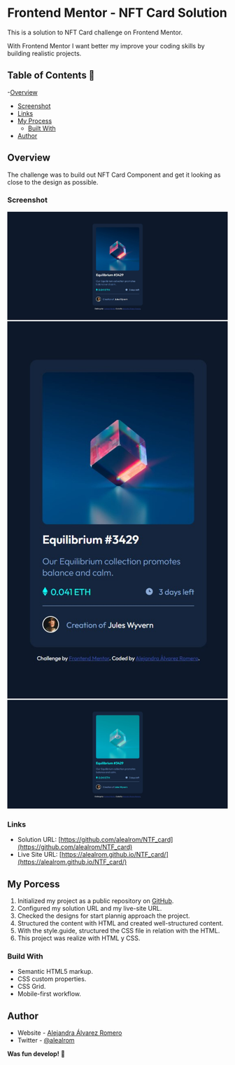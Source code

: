 # Frontend Mentor - NFT Card Solution

This is a solution to NFT Card challenge on Frontend Mentor.

With Frontend Mentor I want better my improve your coding skills by building realistic projects.

## Table of Contents 👋

-[Overview](#overview)

- [Screenshot](#screenshot)
- [Links](#links)
- [My Process](#my-process)
  - [Built With](#built-with)
- [Author](#author)

## Overview

The challenge was to build out NFT Card Component and get it looking as close to the design as possible.

### Screenshot

![](/design/solution_alealrom_desktop.jpg)
![](/design/solution_alealrom_mobile.jpg)
![](/design/solution_alealrom_active_states.jpg)

### Links

- Solution URL: [https://github.com/alealrom/NTF_card](https://github.com/alealrom/NTF_card)
- Live Site URL: [https://alealrom.github.io/NTF_card/](https://alealrom.github.io/NTF_card/)

## My Porcess

1. Initialized my project as a public repository on [GitHub](https://github.com/).
2. Configured my solution URL and my live-site URL.
3. Checked the designs for start plannig approach the project.
4. Structured the content with HTML and created well-structured content.
5. With the style.guide, structured the CSS file in relation with the HTML.
6. This project was realize with HTML y CSS.

### Build With

- Semantic HTML5 markup.
- CSS custom properties.
- CSS Grid.
- Mobile-first workflow.

## Author

- Website - [Alejandra Álvarez Romero](https://alealrom.co/)
- Twitter - [@alealrom](https://www.twitter.com/alealrom)

**Was fun develop!** 🚀
